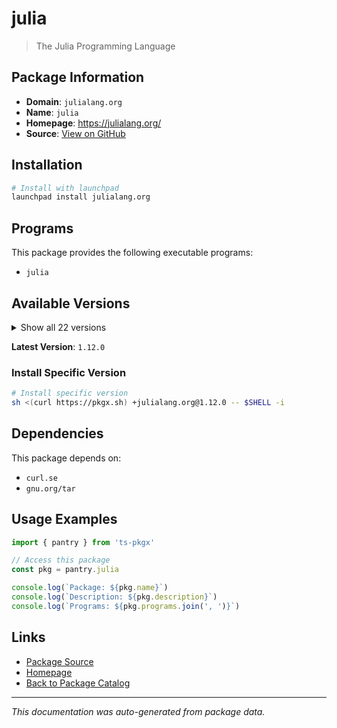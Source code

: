 # julia

> The Julia Programming Language

## Package Information

- **Domain**: `julialang.org`
- **Name**: `julia`
- **Homepage**: https://julialang.org/
- **Source**: [View on GitHub](https://github.com/pkgxdev/pantry/tree/main/projects/julialang.org/package.yml)

## Installation

```bash
# Install with launchpad
launchpad install julialang.org
```

## Programs

This package provides the following executable programs:

- `julia`

## Available Versions

<details>
<summary>Show all 22 versions</summary>

- `1.12.0`, `1.11.7`, `1.11.6`, `1.11.5`, `1.11.4`
- `1.11.3`, `1.11.2`, `1.11.1`, `1.11.0`, `1.10.10`
- `1.10.9`, `1.10.8`, `1.10.7`, `1.10.6`, `1.10.5`
- `1.10.4`, `1.10.3`, `1.10.2`, `1.10.1`, `1.10.0`
- `1.9.4`, `1.9.3`

</details>

**Latest Version**: `1.12.0`

### Install Specific Version

```bash
# Install specific version
sh <(curl https://pkgx.sh) +julialang.org@1.12.0 -- $SHELL -i
```

## Dependencies

This package depends on:

- `curl.se`
- `gnu.org/tar`

## Usage Examples

```typescript
import { pantry } from 'ts-pkgx'

// Access this package
const pkg = pantry.julia

console.log(`Package: ${pkg.name}`)
console.log(`Description: ${pkg.description}`)
console.log(`Programs: ${pkg.programs.join(', ')}`)
```

## Links

- [Package Source](https://github.com/pkgxdev/pantry/tree/main/projects/julialang.org/package.yml)
- [Homepage](https://julialang.org/)
- [Back to Package Catalog](../../package-catalog.md)

---

*This documentation was auto-generated from package data.*
